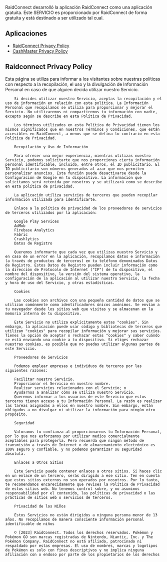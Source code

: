 RaidConnect desarrolló la aplicación RaidConnect como una aplicación gratuita. Este SERVICIO es proporcionado por RaidConnect de forma gratuita y está destinado a ser utilizado tal cual.

## Aplicaciones

- [RaidConnect Privacy Policy](#raidconnect-privacy-policy)
- [CashMaster Privacy Policy](#collection-and-use-of-information)

## Raidconnect Privacy Policy

Esta página se utiliza para informar a los visitantes sobre nuestras políticas con respecto a la recopilación, el uso y la divulgación de Información Personal en caso de que alguien decida utilizar nuestro Servicio.

        Si decides utilizar nuestro Servicio, aceptas la recopilación y el uso de información en relación con esta política. La Información Personal que recopilamos se utiliza para proporcionar y mejorar el Servicio. No utilizaremos ni compartiremos tu información con nadie, excepto según se describe en esta Política de Privacidad.

        Los términos utilizados en esta Política de Privacidad tienen los mismos significados que en nuestros Términos y Condiciones, que están accesibles en RaidConnect, a menos que se defina lo contrario en esta Política de Privacidad.

        Recopilación y Uso de Información

        Para ofrecer una mejor experiencia, mientras utilizas nuestro Servicio, podemos solicitarte que nos proporciones cierta información personal identificable, incluido, entre otros, el ID publicitario. El ID publicitario son números generados al azar que nos permiten personalizar anuncios. Esta función puede desactivarse desde la Configuración de Google en tu dispositivo. La información que solicitamos será retenida por nosotros y se utilizará como se describe en esta política de privacidad.

        La aplicación utiliza servicios de terceros que pueden recopilar información utilizada para identificarte.

        Enlace a la política de privacidad de los proveedores de servicios de terceros utilizados por la aplicación:

        Google Play Services
        AdMob
        Firebase Analytics
        Fabric
        Crashlytics
        Datos de Registro

        Queremos informarte que cada vez que utilizas nuestro Servicio y en caso de un error en la aplicación, recopilamos datos e información (a través de productos de terceros) en tu teléfono denominados Datos de Registro. Estos Datos de Registro pueden incluir información como la dirección de Protocolo de Internet ("IP") de tu dispositivo, el nombre del dispositivo, la versión del sistema operativo, la configuración de la aplicación al utilizar nuestro Servicio, la fecha y hora de uso del Servicio, y otras estadísticas.

        Cookies

        Las cookies son archivos con una pequeña cantidad de datos que se utilizan comúnmente como identificadores únicos anónimos. Se envían a tu navegador desde los sitios web que visitas y se almacenan en la memoria interna de tu dispositivo.

        Este Servicio no utiliza explícitamente estas "cookies". Sin embargo, la aplicación puede usar código y bibliotecas de terceros que utilizan "cookies" para recopilar información y mejorar sus servicios. Tienes la opción de aceptar o rechazar estas "cookies" y saber cuándo se está enviando una cookie a tu dispositivo. Si eliges rechazar nuestras cookies, es posible que no puedas utilizar algunas partes de este Servicio.

        Proveedores de Servicios

        Podemos emplear empresas e individuos de terceros por las siguientes razones:

        Facilitar nuestro Servicio.
        Proporcionar el Servicio en nuestro nombre.
        Realizar servicios relacionados con el Servicio; o
        Ayudarnos a analizar cómo se utiliza nuestro Servicio.
        Queremos informar a los usuarios de este Servicio que estos terceros tienen acceso a tu Información Personal. La razón es realizar las tareas asignadas a ellos en nuestro nombre. Sin embargo, están obligados a no divulgar ni utilizar la información para ningún otro propósito.

        Seguridad

        Valoramos tu confianza al proporcionarnos tu Información Personal, por lo que nos esforzamos por utilizar medios comercialmente aceptables para protegerla. Pero recuerda que ningún método de transmisión a través de Internet o de almacenamiento electrónico es 100% seguro y confiable, y no podemos garantizar su seguridad absoluta.

        Enlaces a Otros Sitios

        Este Servicio puede contener enlaces a otros sitios. Si haces clic en un enlace de un tercero, serás dirigido a ese sitio. Ten en cuenta que estos sitios externos no son operados por nosotros. Por lo tanto, te recomendamos encarecidamente que revises la Política de Privacidad de estos sitios web. No tenemos control sobre, y no asumimos responsabilidad por el contenido, las políticas de privacidad o las prácticas de sitios web o servicios de terceros.

        Privacidad de los Niños

        Estos Servicios no están dirigidos a ninguna persona menor de 13 años. No recopilamos de manera consciente información personal identificable de niños

        © [2023] RaidConnect. Todos los derechos reservados. Pokémon y Pokémon GO son marcas registradas de Nintendo, Niantic, Inc. y The Pokémon Company. RaidConnect no está afiliado, patrocinado ni respaldado por estas empresas. El uso de nombres, marcas y logotipos de Pokémon es solo con fines descriptivos y no implica ninguna afiliación con o endoso por parte de los propietarios de los derechos
